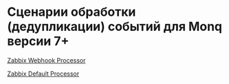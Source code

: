 # Сценарии обработки (дедупликации) событий для Monq версии 7+ 

[Zabbix Webhook Processor](Zabbix%20Webhook%20Signal%20Processor.txt)

[Zabbix Default Processor](Zabbix%20Default%20Signal%20Processor.txt)
